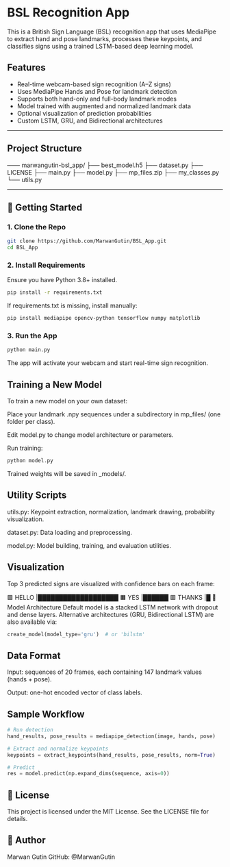 # BSL Recognition App

This is a British Sign Language (BSL) recognition app that uses MediaPipe to extract hand and pose landmarks, processes these keypoints, and classifies signs using a trained LSTM-based deep learning model.

## Features

- Real-time webcam-based sign recognition (A–Z signs)
- Uses MediaPipe Hands and Pose for landmark detection
- Supports both hand-only and full-body landmark modes
- Model trained with augmented and normalized landmark data
- Optional visualization of prediction probabilities
- Custom LSTM, GRU, and Bidirectional architectures

---

## Project Structure
─── marwangutin-bsl_app/
    ├── best_model.h5
    ├── dataset.py
    ├── LICENSE
    ├── main.py
    ├── model.py
    ├── mp_files.zip
    ├── my_classes.py
    └── utils.py


---

## 🚀 Getting Started

### 1. Clone the Repo

```bash
git clone https://github.com/MarwanGutin/BSL_App.git
cd BSL_App
```

### 2. Install Requirements
Ensure you have Python 3.8+ installed.

```bash
pip install -r requirements.txt
```
If requirements.txt is missing, install manually:

```bash
pip install mediapipe opencv-python tensorflow numpy matplotlib
```
### 3. Run the App
```bash
python main.py
```
The app will activate your webcam and start real-time sign recognition.

## Training a New Model
To train a new model on your own dataset:

Place your landmark .npy sequences under a subdirectory in mp_files/ (one folder per class).

Edit model.py to change model architecture or parameters.

Run training:

```bash
python model.py
```
Trained weights will be saved in _models/.

## Utility Scripts
utils.py: Keypoint extraction, normalization, landmark drawing, probability visualization.

dataset.py: Data loading and preprocessing.

model.py: Model building, training, and evaluation utilities.

## Visualization
Top 3 predicted signs are visualized with confidence bars on each frame:

🟩 HELLO   |███████████████████
🟧 YES     |██████
🟥 THANKS  |█
🤖 Model Architecture
Default model is a stacked LSTM network with dropout and dense layers. Alternative architectures (GRU, Bidirectional LSTM) are also available via:

```python
create_model(model_type='gru')  # or 'bilstm'
```
## Data Format
Input: sequences of 20 frames, each containing 147 landmark values (hands + pose).

Output: one-hot encoded vector of class labels.

## Sample Workflow
```python
# Run detection
hand_results, pose_results = mediapipe_detection(image, hands, pose)

# Extract and normalize keypoints
keypoints = extract_keypoints(hand_results, pose_results, norm=True)

# Predict
res = model.predict(np.expand_dims(sequence, axis=0))
```
## 📄 License
This project is licensed under the MIT License. See the LICENSE file for details.

## 👤 Author
Marwan Gutin
GitHub: @MarwanGutin


